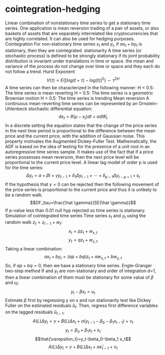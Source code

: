 # cointegration-hedging

Linear combination of nonstationary time series to get a stationary time series.
One application is mean reversion trading of a pair of assets, or also baskets of assets that are separately interrelated like cryptocurrencies that are highly correlated.
It can also be used for hedging purposes.
Cointegration
For non-stationary time series $x_t$ and $y_t$, if $a x_t + b y_t$ is stationary, then they are cointegrated.
stationarity
A time series (or stochastic process) is defined to be strongly stationary if its joint probability distribution is invariant under translations in time or space. the mean and variance of the process do not change over time or space and they each do not follow a trend.
Hurst Exponent
$$V(\tau)=E\{[log(t+\tau)-log(t)]^2\}\sim \tau^{2H}$$
A time series can then be characterized in the following manner:
H < 0.5: The time series is mean reverting
H = 0.5: The time series is a geometric Brownian motion
H > 0.5: The time series is trending
Mean reversion
A continuous mean-reverting time series can be represented by an Ornstein-Uhlenbeck stochastic differential equation:
$$dx_t=\theta(\mu-x_t)dt+\sigma dW_t$$
In a discrete setting the equation states that the change of the price series in the next time period is proportional to the difference between the mean price and the current price, with the addition of Gaussian noise. This property motivates the Augmented Dickey-Fuller Test.
Mathematically, the ADF is based on the idea of testing for the presence of a unit root in an autoregressive time series sample. It makes use of the fact that if a price series possesses mean reversion, then the next price level will be proportional to the current price level. A linear lag model of order p is used for the time series:
$$\Delta y_t=\alpha + \beta t + \gamma y_{t-1}+\delta_1 \Delta y_{t-1} + \cdots +\delta_{p-1} \Delta y_{t-p+1} + \epsilon_t$$
If the hypothesis that $\gamma=0$ can be rejected then the following movement of the price series is proportional to the current price and thus it is unlikely to be a random walk. 
$$DF_\tau=\frac{\hat \gamma}{SE(\hat \gamma)}$$
If p-value less than 0.01 null hyp rejected so time series is stationary.
Simulation of cointegrated time series
Time series $x_t$ and $y_t$ using the random walk $z_t=z_{t-1}+w_t$:
$$x_t=p z_t + w_{x,t}$$
$$y_t = q z_t + w_{y,t}$$
Taking a linear combination:
$$a x_t + b y_t = (a p + b q) z_t + a w_{x,t} + b w_{y,t}$$
So, if $a p + b q = 0$, then we have a stationary time series.
Engle–Granger two-step method
If  and $y_t$ are non-stationary and order of integration d=1, then a linear combination of them must be stationary for some value of $\beta$ and $u_t$:
$$y_t-\beta x_t=u_t$$
Estimate $\beta$ first by regressing y on x and run stationarity test like Dickey Fuller on the estimated residuals $\hat u_t$. Then, regress first difference variables on the lagged residuals $\hat u_{t-1}$.
$$A(L) \Delta y_t=\gamma+B(L) \Delta x_t+\alpha\left(y_{t-1}-\beta_0-\beta_1 x_{t-1}\right)+\nu_t$$
$$y_t=\beta_0+\beta_1 x_t+\varepsilon_t$$
$$\hat{\varepsilon_t}=y_t-\beta_0-\beta_1 x_t$$
$$A(L) \Delta y_t=\gamma+B(L) \Delta x_t+\alpha \hat{\varepsilon}_{t-1}+\nu_t$$
